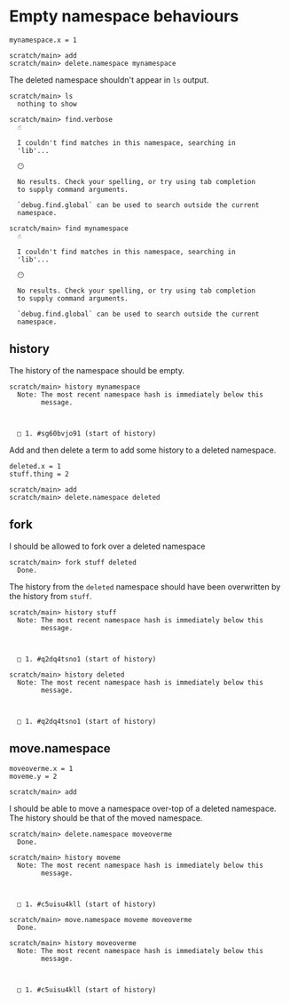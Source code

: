 # Empty namespace behaviours

``` unison :hide
mynamespace.x = 1
```

``` ucm :hide
scratch/main> add
scratch/main> delete.namespace mynamespace
```

The deleted namespace shouldn't appear in `ls` output.

``` ucm :error
scratch/main> ls
  nothing to show

```

``` ucm :error
scratch/main> find.verbose
  ☝️
  
  I couldn't find matches in this namespace, searching in
  'lib'...

  😶
  
  No results. Check your spelling, or try using tab completion
  to supply command arguments.
  
  `debug.find.global` can be used to search outside the current
  namespace.

```

``` ucm :error
scratch/main> find mynamespace
  ☝️
  
  I couldn't find matches in this namespace, searching in
  'lib'...

  😶
  
  No results. Check your spelling, or try using tab completion
  to supply command arguments.
  
  `debug.find.global` can be used to search outside the current
  namespace.

```

## history

The history of the namespace should be empty.

``` ucm
scratch/main> history mynamespace
  Note: The most recent namespace hash is immediately below this
        message.
  
  
  
  □ 1. #sg60bvjo91 (start of history)

```

Add and then delete a term to add some history to a deleted namespace.

``` unison :hide
deleted.x = 1
stuff.thing = 2
```

``` ucm :hide
scratch/main> add
scratch/main> delete.namespace deleted
```

## fork

I should be allowed to fork over a deleted namespace

``` ucm
scratch/main> fork stuff deleted
  Done.

```

The history from the `deleted` namespace should have been overwritten by the history from `stuff`.

``` ucm
scratch/main> history stuff
  Note: The most recent namespace hash is immediately below this
        message.
  
  
  
  □ 1. #q2dq4tsno1 (start of history)

scratch/main> history deleted
  Note: The most recent namespace hash is immediately below this
        message.
  
  
  
  □ 1. #q2dq4tsno1 (start of history)

```

## move.namespace

``` unison :hide
moveoverme.x = 1
moveme.y = 2
```

``` ucm :hide
scratch/main> add
```

I should be able to move a namespace over-top of a deleted namespace.
The history should be that of the moved namespace.

``` ucm
scratch/main> delete.namespace moveoverme
  Done.

scratch/main> history moveme
  Note: The most recent namespace hash is immediately below this
        message.
  
  
  
  □ 1. #c5uisu4kll (start of history)

scratch/main> move.namespace moveme moveoverme
  Done.

scratch/main> history moveoverme
  Note: The most recent namespace hash is immediately below this
        message.
  
  
  
  □ 1. #c5uisu4kll (start of history)

```
